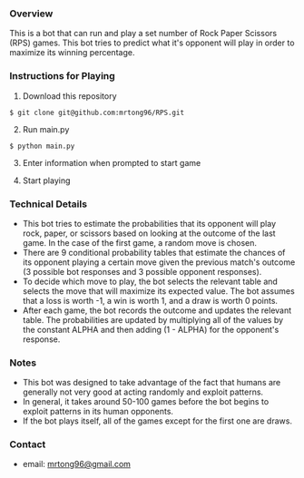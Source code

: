 
### Overview ###

This is a bot that can run and play a set number of Rock Paper Scissors (RPS) games. This bot tries to predict what it's opponent will play in order to maximize its winning percentage.

### Instructions for Playing ###

1) Download this repository

```
$ git clone git@github.com:mrtong96/RPS.git
```

2) Run main.py

```
$ python main.py
```

3) Enter information when prompted to start game

4) Start playing

### Technical Details ###

* This bot tries to estimate the probabilities that its opponent will play rock, paper, or scissors based on looking at the outcome of the last game. In the case of the first game, a random move is chosen.
* There are 9 conditional probability tables that estimate the chances of its opponent playing a certain move given the previous match's outcome (3 possible bot responses and 3 possible opponent responses).
* To decide which move to play, the bot selects the relevant table and selects the move that will maximize its expected value. The bot assumes that a loss is worth -1, a win is worth 1, and a draw is worth 0 points.
* After each game, the bot records the outcome and updates the relevant table. The probabilities are updated by multiplying all of the values by the constant ALPHA and then adding (1 - ALPHA) for the opponent's response.

### Notes ###

* This bot was designed to take advantage of the fact that humans are generally not very good at acting randomly and exploit patterns.
* In general, it takes around 50-100 games before the bot begins to exploit patterns in its human opponents.
* If the bot plays itself, all of the games except for the first one are draws.

### Contact ###

* email: mrtong96@gmail.com
